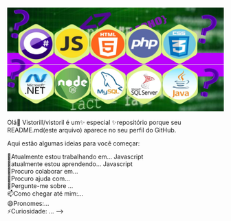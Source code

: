 
![linguagens_2020](https://raw.githubusercontent.com/Vistorill/DeveloperPortifolio/main/AWERRWERWER.jpg)

Olá👋
Vistorill/vistoril é um✨ especial ✨repositório porque seu README.md(este arquivo) aparece no seu perfil do GitHub.

Aqui estão algumas ideias para você começar:

🔭Atualmente estou trabalhando em... Javascript<br>
🌱atualmente estou aprendendo... Javascript<br>
👯Procuro colaborar em...<br>
🤔Procuro ajuda com...<br>
💬Pergunte-me sobre ...<br>
📫Como chegar até mim:...<br>
😄Pronomes:...<br>
⚡Curiosidade: ... --><br>
